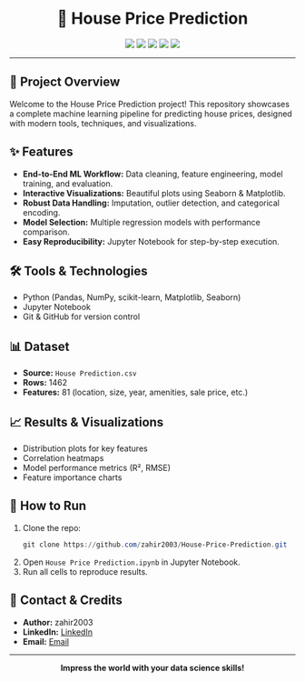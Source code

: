 <div align="center">
	<h1>🏡 House Price Prediction</h1>
	<img src="https://img.shields.io/badge/Python-3.8%2B-blue?logo=python" />
	<img src="https://img.shields.io/badge/Jupyter-Notebook-orange?logo=jupyter" />
	<img src="https://img.shields.io/badge/scikit--learn-ML-yellow?logo=scikit-learn" />
	<img src="https://img.shields.io/badge/Pandas-Data%20Analysis-blue?logo=pandas" />
	<img src="https://img.shields.io/badge/Seaborn-Visualization-teal?logo=seaborn" />
</div>

---

## 🚀 Project Overview

Welcome to the House Price Prediction project! This repository showcases a complete machine learning pipeline for predicting house prices, designed with modern tools, techniques, and visualizations.

## ✨ Features

- **End-to-End ML Workflow:** Data cleaning, feature engineering, model training, and evaluation.
- **Interactive Visualizations:** Beautiful plots using Seaborn & Matplotlib.
- **Robust Data Handling:** Imputation, outlier detection, and categorical encoding.
- **Model Selection:** Multiple regression models with performance comparison.
- **Easy Reproducibility:** Jupyter Notebook for step-by-step execution.

## 🛠️ Tools & Technologies

- Python (Pandas, NumPy, scikit-learn, Matplotlib, Seaborn)
- Jupyter Notebook
- Git & GitHub for version control

## 📊 Dataset

- **Source:** `House Prediction.csv`
- **Rows:** 1462
- **Features:** 81 (location, size, year, amenities, sale price, etc.)

## 📈 Results & Visualizations

- Distribution plots for key features
- Correlation heatmaps
- Model performance metrics (R², RMSE)
- Feature importance charts

## 🏁 How to Run

1. Clone the repo:
	 ```powershell
	 git clone https://github.com/zahir2003/House-Price-Prediction.git
	 ```
2. Open `House Price Prediction.ipynb` in Jupyter Notebook.
3. Run all cells to reproduce results.

## 🤝 Contact & Credits

- **Author:** zahir2003
- **LinkedIn:** [LinkedIn](www.linkedin.com/in/sk-mahiduzzaman)
- **Email:** [Email](mailto:mohiduz03@gmail.com)

---

<div align="center">
	<b>Impress the world with your data science skills!</b>
</div>
